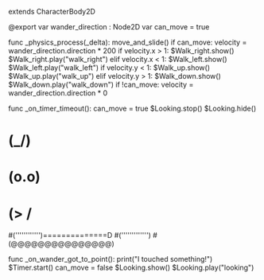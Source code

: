 extends CharacterBody2D

@export var wander_direction : Node2D
var can_move = true

func _physics_process(_delta):
	move_and_slide()
	if can_move:
		velocity = wander_direction.direction * 200
	if velocity.x > 1:
		$Walk_right.show()
		$Walk_right.play("walk_right")
	elif velocity.x < 1:
		$Walk_left.show()
		$Walk_left.play("walk_left")
	if velocity.y < 1:
		$Walk_up.show()
		$Walk_up.play("walk_up")
	elif velocity.y > 1:
		$Walk_down.show()
		$Walk_down.play("walk_down")
	if !can_move:
		velocity = wander_direction.direction * 0

func _on_timer_timeout():
	can_move = true
	$Looking.stop()
	$Looking.hide()
# (\_/)
# (o.o)
# (> /
#('''''''''''')==============D
#(''''''''''''')
#(@@@@@@@@@@@@@@@)

func _on_wander_got_to_point():
	print("I touched something!")
	$Timer.start()
	can_move = false
	$Looking.show()
	$Looking.play("looking")
